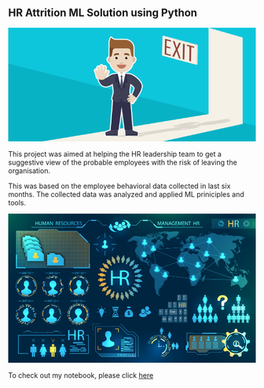 ## HR Attrition ML Solution using Python

![enter image description here](https://github.com/Girirajan-K/HR-Employee-Attrition-GK/blob/main/Attrtion.png?raw=true)

This project was aimed at helping the HR leadership team to get a suggestive view of the probable employees with the risk of leaving the organisation.

This was based on the employee behavioral data collected in last six months. The collected data was analyzed and applied ML priniciples and tools.

![enter image description here](https://github.com/Girirajan-K/HR-Employee-Attrition-GK/blob/main/hr-analytics-10.jpg?raw=true)

To check out my notebook, please click [here](https://github.com/Girirajan-K/HR-Employee-Attrition-GK/blob/main/HR_Analytics.ipynb)

